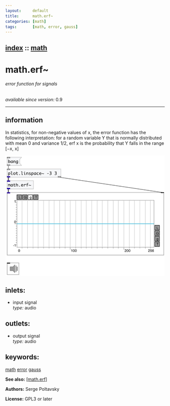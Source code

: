 ```yaml
---
layout:     default
title:      math.erf~
categories: [math]
tags:       [math, error, gauss]
---
```

[index](index.html) :: [math](category_math.html)
---

# math.erf~

###### error function for signals

*available since version:* 0.9

---


## information
In statistics, for non-negative values of x, the error function has the following interpretation: for a random variable Y that is normally distributed with mean 0 and variance 1/2, erf x is the probability that Y falls in the range [−x, x]


[![example](../examples/img/math.erf~.jpg)](../examples/pd/math.erf~.pd)









## inlets:

* input signal<br>
_type:_ audio



## outlets:

* output signal<br>
_type:_ audio



## keywords:

[math](keywords/math.html)
[error](keywords/error.html)
[gauss](keywords/gauss.html)



**See also:**
[\[math.erf\]](math.erf.html)




**Authors:** Serge Poltavsky




**License:** GPL3 or later





